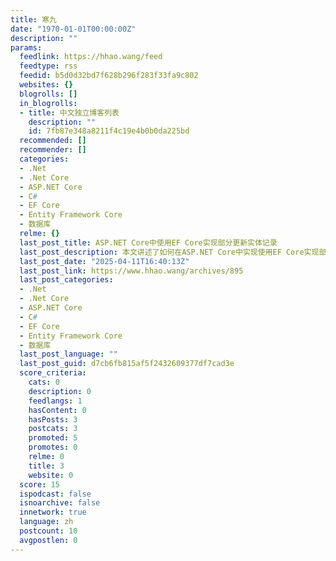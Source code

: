 ```yaml
---
title: 寒九
date: "1970-01-01T00:00:00Z"
description: ""
params:
  feedlink: https://hhao.wang/feed
  feedtype: rss
  feedid: b5d0d32bd7f628b296f283f33fa9c802
  websites: {}
  blogrolls: []
  in_blogrolls:
  - title: 中文独立博客列表
    description: ""
    id: 7fb87e348a8211f4c19e4b0b0da225bd
  recommended: []
  recommender: []
  categories:
  - .Net
  - .Net Core
  - ASP.NET Core
  - C#
  - EF Core
  - Entity Framework Core
  - 数据库
  relme: {}
  last_post_title: ASP.NET Core中使用EF Core实现部分更新实体记录
  last_post_description: 本文讲述了如何在ASP.NET Core中实现使用EF Core实现部分更新实体记录，就实现的背景、方式、设计 […]
  last_post_date: "2025-04-11T16:40:13Z"
  last_post_link: https://www.hhao.wang/archives/895
  last_post_categories:
  - .Net
  - .Net Core
  - ASP.NET Core
  - C#
  - EF Core
  - Entity Framework Core
  - 数据库
  last_post_language: ""
  last_post_guid: d7cb6fb815af5f2432609377df7cad3e
  score_criteria:
    cats: 0
    description: 0
    feedlangs: 1
    hasContent: 0
    hasPosts: 3
    postcats: 3
    promoted: 5
    promotes: 0
    relme: 0
    title: 3
    website: 0
  score: 15
  ispodcast: false
  isnoarchive: false
  innetwork: true
  language: zh
  postcount: 10
  avgpostlen: 0
---
```

